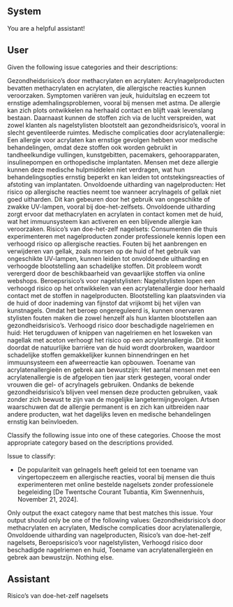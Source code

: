 ## System

You are a helpful assistant!

## User


Given the following issue categories and their descriptions:

Gezondheidsrisico’s door methacrylaten en acrylaten: Acrylnagelproducten bevatten methacrylaten en acrylaten, die allergische reacties kunnen veroorzaken. Symptomen variëren van jeuk, huiduitslag en eczeem tot ernstige ademhalingsproblemen, vooral bij mensen met astma. De allergie kan zich plots ontwikkelen na herhaald contact en blijft vaak levenslang bestaan. Daarnaast kunnen de stoffen zich via de lucht verspreiden, wat zowel klanten als nagelstylisten blootstelt aan gezondheidsrisico’s, vooral in slecht geventileerde ruimtes.
Medische complicaties door acrylatenallergie: Een allergie voor acrylaten kan ernstige gevolgen hebben voor medische behandelingen, omdat deze stoffen ook worden gebruikt in tandheelkundige vullingen, kunstgebitten, pacemakers, gehoorapparaten, insulinepompen en orthopedische implantaten. Mensen met deze allergie kunnen deze medische hulpmiddelen niet verdragen, wat hun behandelingsopties ernstig beperkt en kan leiden tot ontstekingsreacties of afstoting van implantaten.
Onvoldoende uitharding van nagelproducten: Het risico op allergische reacties neemt toe wanneer acrylnagels of gellak niet goed uitharden. Dit kan gebeuren door het gebruik van ongeschikte of zwakke UV-lampen, vooral bij doe-het-zelfsets. Onvoldoende uitharding zorgt ervoor dat methacrylaten en acrylaten in contact komen met de huid, wat het immuunsysteem kan activeren en een blijvende allergie kan veroorzaken.
Risico’s van doe-het-zelf nagelsets: Consumenten die thuis experimenteren met nagelproducten zonder professionele kennis lopen een verhoogd risico op allergische reacties. Fouten bij het aanbrengen en verwijderen van gellak, zoals morsen op de huid of het gebruik van ongeschikte UV-lampen, kunnen leiden tot onvoldoende uitharding en verhoogde blootstelling aan schadelijke stoffen. Dit probleem wordt verergerd door de beschikbaarheid van gevaarlijke stoffen via online webshops.
Beroepsrisico’s voor nagelstylisten: Nagelstylisten lopen een verhoogd risico op het ontwikkelen van een acrylatenallergie door herhaald contact met de stoffen in nagelproducten. Blootstelling kan plaatsvinden via de huid of door inademing van fijnstof dat vrijkomt bij het vijlen van kunstnagels. Omdat het beroep ongereguleerd is, kunnen onervaren stylisten fouten maken die zowel henzelf als hun klanten blootstellen aan gezondheidsrisico’s.
Verhoogd risico door beschadigde nagelriemen en huid: Het terugduwen of knippen van nagelriemen en het losweken van nagellak met aceton verhoogt het risico op een acrylatenallergie. Dit komt doordat de natuurlijke barrière van de huid wordt doorbroken, waardoor schadelijke stoffen gemakkelijker kunnen binnendringen en het immuunsysteem een afweerreactie kan opbouwen.
Toename van acrylatenallergieën en gebrek aan bewustzijn: Het aantal mensen met een acrylatenallergie is de afgelopen tien jaar sterk gestegen, vooral onder vrouwen die gel- of acrylnagels gebruiken. Ondanks de bekende gezondheidsrisico’s blijven veel mensen deze producten gebruiken, vaak zonder zich bewust te zijn van de mogelijke langetermijngevolgen. Artsen waarschuwen dat de allergie permanent is en zich kan uitbreiden naar andere producten, wat het dagelijks leven en medische behandelingen ernstig kan beïnvloeden.

Classify the following issue into one of these categories. Choose the most appropriate category based on the descriptions provided.

Issue to classify:
- De populariteit van gelnagels heeft geleid tot een toename van vingertopeczeem en allergische reacties, vooral bij mensen die thuis experimenteren met online bestelde nagelsets zonder professionele begeleiding [De Twentsche Courant Tubantia, Kim Swennenhuis, November 21, 2024].

Only output the exact category name that best matches this issue. Your output should only be one of the following values: Gezondheidsrisico’s door methacrylaten en acrylaten, Medische complicaties door acrylatenallergie, Onvoldoende uitharding van nagelproducten, Risico’s van doe-het-zelf nagelsets, Beroepsrisico’s voor nagelstylisten, Verhoogd risico door beschadigde nagelriemen en huid, Toename van acrylatenallergieën en gebrek aan bewustzijn. Nothing else.
                

## Assistant

Risico’s van doe-het-zelf nagelsets


